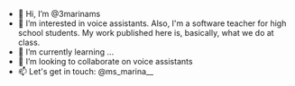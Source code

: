 - 👋 Hi, I’m @3marinams
- 👀 I’m interested in voice assistants. Also, I'm a software teacher for high school students. My work published here is, basically, what we do at class.
- 🌱 I’m currently learning ...
- 💞️ I’m looking to collaborate on voice assistants
- 📫 Let's get in touch: @ms_marina__

